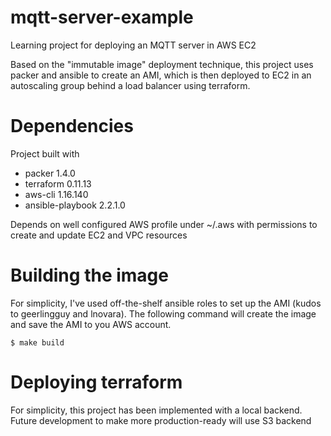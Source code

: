 # mqtt-server-example

Learning project for deploying an MQTT server in AWS EC2

Based on the "immutable image" deployment technique, this project uses packer and ansible to create an AMI, which is then deployed to EC2 in an autoscaling group behind a load balancer using terraform.


# Dependencies

Project built with

- packer 1.4.0
- terraform 0.11.13
- aws-cli 1.16.140
- ansible-playbook 2.2.1.0

Depends on well configured AWS profile under ~/.aws with permissions to create and update EC2 and VPC resources

# Building the image

For simplicity, I've used off-the-shelf ansible roles to set up the AMI (kudos to geerlingguy and lnovara). The following command will create the image and save the AMI to you AWS account.

```
$ make build
```

# Deploying terraform

For simplicity, this project has been implemented with a local backend. Future development to make more production-ready will use S3 backend
